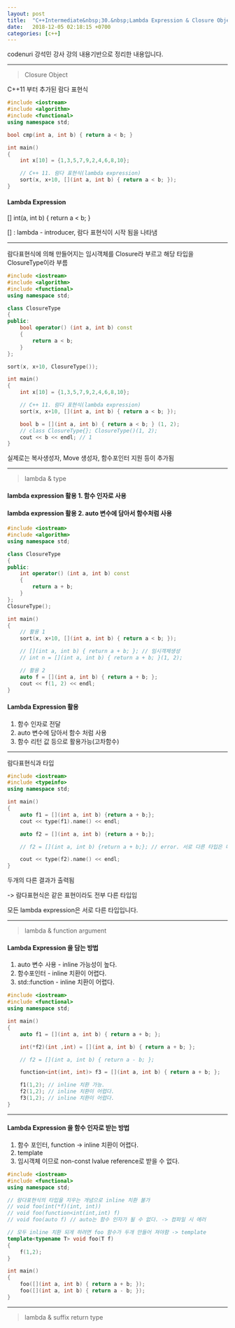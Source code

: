```yaml
---
layout: post
title:  "C++Intermediate&nbsp;30.&nbsp;Lambda Expression & Closure Object"
date:   2018-12-05 02:18:15 +0700
categories: [c++]
---
```


codenuri 강석민 강사 강의 내용기반으로 정리한 내용입니다.

---

> Closure Object

C++11 부터 추가된 람다 표현식

``` cpp
#include <iostream>
#include <algorithm>
#include <functional>
using namespace std;

bool cmp(int a, int b) { return a < b; }

int main()
{
    int x[10] = {1,3,5,7,9,2,4,6,8,10};

    // C++ 11. 람다 표현식(lambda expression)
    sort(x, x+10, [](int a, int b) { return a < b; });
}
```

#### Lambda Expression

[] int(a, int b) { return a < b; }

[] : lambda - introducer, 람다 표현식이 시작 됨을 나타냄

---

람다표현식에 의해 만들어지는 임시객체를 Closure라 부르고 해당 타입을 ClosureType이라 부름

``` cpp
#include <iostream>
#include <algorithm>
#include <functional>
using namespace std;

class ClosureType
{
public:
    bool operator() (int a, int b) const
    {
        return a < b;
    }
};

sort(x, x+10, ClosureType());

int main()
{
    int x[10] = {1,3,5,7,9,2,4,6,8,10};

    // C++ 11. 람다 표현식(lambda expression)
    sort(x, x+10, [](int a, int b) { return a < b; });

    bool b = [](int a, int b) { return a < b; } (1, 2);
    // class ClosureType{}; ClosureType()(1, 2);
    cout << b << endl; // 1
}
```

실제로는 복사생성자, Move 생성자, 함수포인터 지원 등이 추가됨

---

> lambda & type

#### lambda expression 활용 1. 함수 인자로 사용

#### lambda expression 활용 2. auto 변수에 담아서 함수처럼 사용

``` cpp
#include <iostream>
#include <algorithm>
using namespace std;

class ClosureType
{
public:
    int operator() (int a, int b) const
    {
        return a + b;
    }
};
ClosureType();

int main()
{
    // 활용 1
    sort(x, x+10, [](int a, int b) { return a < b; });

    // [](int a, int b) { return a + b; }; // 임시객체생성
    // int n = [](int a, int b) { return a + b; }(1, 2); 

    // 활용 2
    auto f = [](int a, int b) { return a + b; };
    cout << f(1, 2) << endl;
}
```

#### Lambda Expression 활용

1. 함수 인자로 전달
2. auto 변수에 담아서 함수 처럼 사용
3. 함수 리턴 값 등으로 활용가능(고차함수)

---

람다표현식과 타입

``` cpp
#include <iostream>
#include <typeinfo>
using namespace std;

int main()
{
    auto f1 = [](int a, int b) {return a + b;};
    cout << type(f1).name() << endl;

    auto f2 = [](int a, int b) {return a + b;};

    // f2 = [](int a, int b) {return a + b;}; // error. 서로 다른 타입은 대입될 수 없음, 컴파일러가 대입연산을 delete 하기도 함

    cout << type(f2).name() << endl;
}
```

두개의 다른 결과가 출력됨

-> 람다표현식은 같은 표현이라도 전부 다른 타입임

모든 lambda expression은 서로 다른 타입입니다.

---

> lambda & function argument

#### Lambda Expression 을 담는 방법

1. auto 변수 사용 - inline 가능성이 높다.
2. 함수포인터 - inline 치환이 어렵다.
3. std::function - inline 치환이 어렵다.

``` cpp
#include <iostream>
#include <functional>
using namespace std;

int main()
{
    auto f1 = [](int a, int b) { return a + b; };

    int(*f2)(int ,int) = [](int a, int b) { return a + b; };

    // f2 = [](int a, int b) { return a - b; };

    function<int(int, int)> f3 = [](int a, int b) { return a + b; };

    f1(1,2); // inline 치환 가능.
    f2(1,2); // inline 치환이 어렵다.
    f3(1,2); // inline 치환이 어렵다.
}
```

---

#### Lambda Expression 을 함수 인자로 받는 방법

1. 함수 포인터, function -> inline 치환이 어렵다.
2. template
3. 임시객체 이므로 non-const lvalue reference로 받을 수 없다.

``` cpp
#include <iostream>
#include <functional>
using namespace std;

// 람다표현식의 타입을 지우는 개념으로 inline 치환 불가
// void foo(int(*f)(int, int))
// void foo(function<int(int,int) f)
// void foo(auto f) // auto는 함수 인자가 될 수 없다. -> 컴파일 시 에러

// 모두 inline 치환 되게 하려면 foo 함수가 두개 만들어 져야함 -> template
template<typename T> void foo(T f)
{
    f(1,2);
}

int main()
{
    foo([](int a, int b) { return a + b; });
    foo([](int a, int b) { return a - b; });
}
```

---

> lambda & suffix return type

